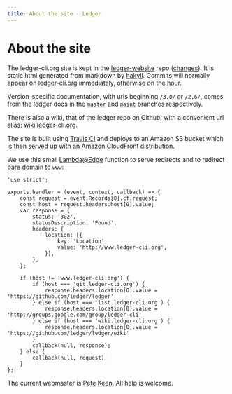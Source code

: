 ```yaml
---
title: About the site - Ledger
---
```


# About the site

The ledger-cli.org site is kept in the
[ledger-website](https://github.com/ledger/ledger-website) repo ([changes](https://github.com/ledger/ledger-website/commits/master)).
It is static html generated from markdown by [hakyll](http://jaspervdj.be/hakyll).
Commits will normally appear on ledger-cli.org immediately, otherwise on the hour.

Version-specific documentation, with urls beginning `/3.0/` or
`/2.6/`, comes from the ledger docs in the
[`master`](https://github.com/ledger/ledger/tree/master) and
[`maint`](https://github.com/ledger/ledger/tree/maint) branches
respectively.

There is also a wiki, that of the ledger repo on Github, with a convenient
url alias: [wiki.ledger-cli.org](http://wiki.ledger-cli.org).

The site is built using [Travis CI](https://travis-ci.org/ledger/ledger-website) and deploys to an Amazon S3 bucket
which is then served up with an Amazon CloudFront distribution.

We use this small [Lambda@Edge](http://docs.aws.amazon.com/lambda/latest/dg/lambda-edge.html) function to serve redirects and to redirect bare domain to `www`:

    'use strict';
    
    exports.handler = (event, context, callback) => {
        const request = event.Records[0].cf.request;
        const host = request.headers.host[0].value;
        var response = { 
            status: '302',
            statusDescription: 'Found',
            headers: {
                location: [{
                    key: 'Location',
                    value: 'http://www.ledger-cli.org',
                }],
            },
        };
    
        if (host != 'www.ledger-cli.org') {
            if (host === 'git.ledger-cli.org') {
                response.headers.location[0].value = 'https://github.com/ledger/ledger'
            } else if (host === 'list.ledger-cli.org') {
                response.headers.location[0].value = 'http://groups.google.com/group/ledger-cli'
            } else if (host === 'wiki.ledger-cli.org') {
                response.headers.location[0].value = 'https://github.com/ledger/ledger/wiki'
            }
            callback(null, response);
        } else {
            callback(null, request);
        }
    };


The current webmaster is <a href="mailto:pete@petekeen.net">Pete Keen</a>. All help is welcome.
